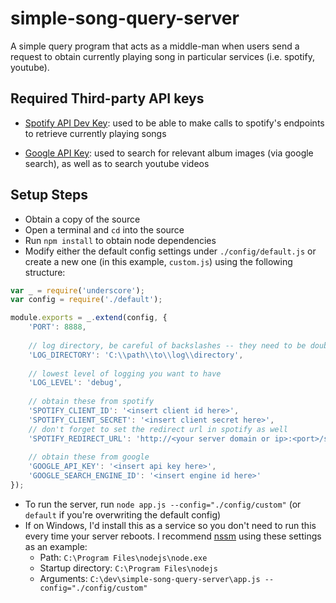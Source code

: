 # simple-song-query-server
A simple query program that acts as a middle-man when users send a request to obtain currently playing song in particular services (i.e. spotify, youtube).

## Required Third-party API keys
* [Spotify API Dev Key](https://beta.developer.spotify.com/):
used to be able to make calls to spotify's endpoints to retrieve currently playing songs

* [Google API Key](https://cloud.google.com/):
used to search for relevant album images (via google search), as well as to search youtube videos

## Setup Steps
* Obtain a copy of the source
* Open a terminal and `cd` into the source
* Run `npm install` to obtain node dependencies
* Modify either the default config settings under `./config/default.js` or create a new one (in this example, `custom.js`) using the following structure:
```js
var _ = require('underscore');
var config = require('./default');

module.exports = _.extend(config, {
    'PORT': 8888,
    
    // log directory, be careful of backslashes -- they need to be double escaped
    'LOG_DIRECTORY': 'C:\\path\\to\\log\\directory',
    
    // lowest level of logging you want to have
    'LOG_LEVEL': 'debug',
    
    // obtain these from spotify
    'SPOTIFY_CLIENT_ID': '<insert client id here>',
    'SPOTIFY_CLIENT_SECRET': '<insert client secret here>',
    // don't forget to set the redirect url in spotify as well
    'SPOTIFY_REDIRECT_URL': 'http://<your server domain or ip>:<port>/spotify/authorize',
    
    // obtain these from google
    'GOOGLE_API_KEY': '<insert api key here>',
    'GOOGLE_SEARCH_ENGINE_ID': '<insert engine id here>'
});
```
* To run the server, run `node app.js --config="./config/custom"` (or `default` if you're overwriting the default config)
* If on Windows, I'd install this as a service so you don't need to run this every time your server reboots. I recommend [nssm](https://nssm.cc/) using these settings as an example:
  * Path: `C:\Program Files\nodejs\node.exe`
  * Startup directory: `C:\Program Files\nodejs`
  * Arguments: `C:\dev\simple-song-query-server\app.js --config="./config/custom"`
